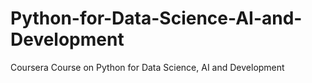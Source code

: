 # Python-for-Data-Science-AI-and-Development
Coursera Course on Python for Data Science, AI and Development
